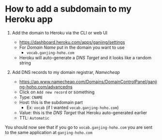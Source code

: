 # How to add a subdomain to my Heroku app

1. Add the domain to Heroku via the CLI or web UI
    * https://dashboard.heroku.com/apps/ganjing/settings
    * For _Domain Name_ put in the domain you want to use
        * `vocab.ganjing-hoho.com`
    * Heroku will auto-generate a _DNS Target_ and it looks like a random string

2. Add DNS records to my domain registrar, _Namecheap_
    * https://ap.www.namecheap.com/Domains/DomainControlPanel/ganjing-hoho.com/advancedns
    * Click on `Add new record` or something
    * Type: `CNAME`
    * Host: this is the subdomain part
        * Ex: `vocab` (if I wanted `vocab.ganjing-hoho.com`)
    * Value: this is the _DNS Target_ that Heroku auto-generated earlier
    * TTL: `Automatic`

You should now see that if you go to `vocab.ganjing-hoho.com` you are sent to the same application at `ganjing-hoho.com`
